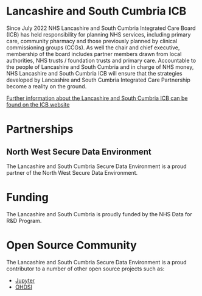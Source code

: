# Lancashire and South Cumbria ICB
Since July 2022 NHS Lancashire and South Cumbria Integrated Care Board (ICB) has held responsibility for planning NHS services, including primary care, community pharmacy and those previously planned by clinical commissioning groups (CCGs). As well the chair and chief executive, membership of the board includes partner members drawn from local authorities, NHS trusts / foundation trusts and primary care. Accountable to the people of Lancashire and South Cumbria and in charge of NHS money, NHS Lancashire and South Cumbria ICB will ensure that the strategies developed by Lancashire and South Cumbria Integrated Care Partnership become a reality on the ground.

[Further information about the Lancashire and South Cumbria ICB can be found on the ICB website](https://www.lancashireandsouthcumbria.icb.nhs.uk/)

# Partnerships 
## North West Secure Data Environment
The Lancashire and South Cumbria Secure Data Environment is a proud partner of the North West Secure Data Environment.

# Funding
The Lancashire and South Cumbria is proudly funded by the NHS Data for R&D Program.

# Open Source Community
The Lancashire and South Cumbria Secure Data Environment is a proud contributor to a number of other open source projects such as:
* [Jupyter](https://jupyter.org/)
* [OHDSI](https://www.ohdsi.org/)